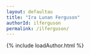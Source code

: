 ```yaml
---
layout: defaultau
title: "Ira Lunan Ferguson"
authorId: ilferguson
permalink: /ilferguson/
---
```

{% include loadAuthor.html %}
<script>
    $(document).ready(function(){
        showAuthorBio('{{ page.authorId }}');
   });
</script>
